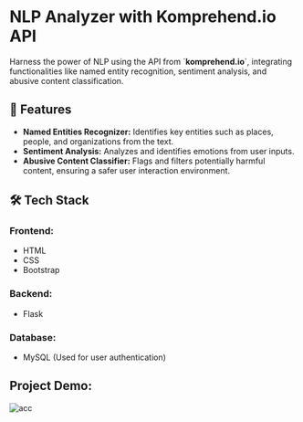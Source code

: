 # NLP Analyzer with Komprehend.io API

Harness the power of NLP using the API from \`**komprehend.io**`\, integrating functionalities like named entity recognition, sentiment analysis, and abusive content classification.

## 🚀 Features

- **Named Entities Recognizer:** Identifies key entities such as places, people, and organizations from the text.
- **Sentiment Analysis:** Analyzes and identifies emotions from user inputs.
- **Abusive Content Classifier:** Flags and filters potentially harmful content, ensuring a safer user interaction environment.

## 🛠️ Tech Stack

### Frontend:

- HTML
- CSS
- Bootstrap
  
### Backend:

- Flask
  
### Database:
- MySQL (Used for user authentication)

## Project Demo:
![acc](https://github.com/pulingevariya/NLP-Analyzer/assets/113835862/c4510c98-0864-4b20-ac89-436dd65e5f12)
